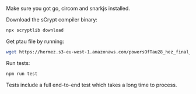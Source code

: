 Make sure you got go, circom and snarkjs installed.

Download the sCrypt compiler binary:
```sh
npx scryptlib download 
```

Get ptau file by running:
```sh
wget https://hermez.s3-eu-west-1.amazonaws.com/powersOfTau28_hez_final_22.ptau -O pot22_final.ptau
```

Run tests:
```sh
npm run test
```

Tests include a full end-to-end test which takes a long time to process.
